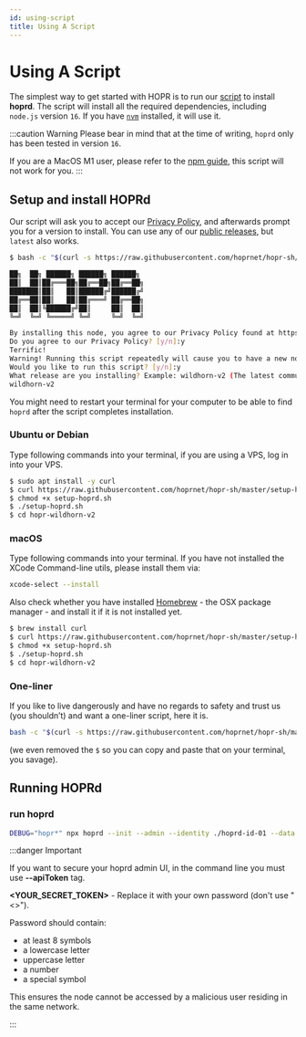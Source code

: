 ```yaml
---
id: using-script
title: Using A Script
---
```


# Using A Script

The simplest way to get started with HOPR is to run our [script](https://github.com/hoprnet/hopr-sh) to install **hoprd**. The script will install all the required dependencies, including `node.js` version `16`. If you have [`nvm`](https://github.com/nvm-sh/nvm) installed, it will use it.

:::caution Warning
   Please bear in mind that at the time of writing, ``hoprd`` only has been tested in version ``16``.

   If you are a MacOS M1 user, please refer to the [npm guide](using-npm), this script will not work for you.
:::

## Setup and install HOPRd

Our script will ask you to accept our [Privacy Policy](https://hoprnet.org/privacy-policy), and afterwards prompt you for a version to install. You can use any of our [public releases](https://www.npmjs.com/package/@hoprnet/hoprd), but `latest` also works.

```bash
$ bash -c "$(curl -s https://raw.githubusercontent.com/hoprnet/hopr-sh/master/setup-hoprd.sh)"

██╗  ██╗ ██████╗ ██████╗ ██████╗
██║  ██║██╔═══██╗██╔══██╗██╔══██╗
███████║██║   ██║██████╔╝██████╔╝
██╔══██║██║   ██║██╔═══╝ ██╔══██╗
██║  ██║╚██████╔╝██║     ██║  ██║
╚═╝  ╚═╝ ╚═════╝ ╚═╝     ╚═╝  ╚═╝

By installing this node, you agree to our Privacy Policy found at https://hoprnet.org/privacy-policy
Do you agree to our Privacy Policy? [y/n]:y
Terrific!
Warning! Running this script repeatedly will cause you to have a new node address each time.
Would you like to run this script? [y/n]:y
What release are you installing? Example: wildhorn-v2 (The latest community release version you will find on the docs page)
wildhorn-v2
```

You might need to restart your terminal for your computer to be able to find `hoprd` after the script completes installation.

### Ubuntu or Debian

Type following commands into your terminal, if you are using a VPS, log in into your VPS.

```bash
$ sudo apt install -y curl
$ curl https://raw.githubusercontent.com/hoprnet/hopr-sh/master/setup-hoprd.sh --output setup-hoprd.sh
$ chmod +x setup-hoprd.sh
$ ./setup-hoprd.sh
$ cd hopr-wildhorn-v2
```

### macOS

Type following commands into your terminal. If you have not installed the XCode Command-line utils, please install them via:

```bash
xcode-select --install
```

Also check whether you have installed [Homebrew](https://brew.sh/) - the OSX package manager - and install it if it is not installed yet.

```bash
$ brew install curl
$ curl https://raw.githubusercontent.com/hoprnet/hopr-sh/master/setup-hoprd-macos.sh --output setup-hoprd.sh
$ chmod +x setup-hoprd.sh
$ ./setup-hoprd.sh
$ cd hopr-wildhorn-v2
```

### One-liner

If you like to live dangerously and have no regards to safety and trust us (you shouldn’t) and want a one-liner script, here it is.

```bash
bash -c "$(curl -s https://raw.githubusercontent.com/hoprnet/hopr-sh/master/setup-hoprd.sh)"
```

(we even removed the `$` so you can copy and paste that on your terminal, you savage).

## Running HOPRd


### run hoprd
```bash
DEBUG="hopr*" npx hoprd --init --admin --identity ./hoprd-id-01 --data ./hoprd-db-01 --password='hopr-01' --apiToken='<YOUR_SECRET_TOKEN>'
```
:::danger Important

If you want to secure your hoprd admin UI, in the command line you must use **--apiToken** tag.

**<YOUR_SECRET_TOKEN\>** - Replace it with your own password (don't use "<\>").

Password should contain:
- at least 8 symbols
- a lowercase letter
- uppercase letter
- a number
- a special symbol

This ensures the node cannot be accessed by a malicious user residing in the same network.

:::
